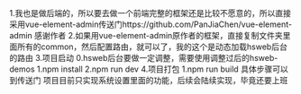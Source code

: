1.我也是做后端的，所以要去做一个前端完整的框架还是比较不愿意的，所以直接采用vue-element-admin传送门https://github.com/PanJiaChen/vue-element-admin  感谢作者
2.如果用vue-element-admin原作者的框架，直接复制文件夹里面所有的common，然后配置路由，就可以了，我的这个是动态加载hsweb后台的路由
3.项目启动
  0.hsweb后台要做一定调整，需要使用调整过后的hsweb-demos
  1.npm install
  2.npm run dev
4.项目打包
  1.npm run build
具体步骤可以到传送门
项目目前只实现系统设置里面的功能，后续会陆续实现，毕竟还要上班
